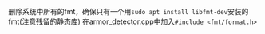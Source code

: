 删除系统中所有的fmt，确保只有一个用```sudo apt install libfmt-dev```安装的fmt(注意残留的静态库)
在armor_detector.cpp中加入```#include <fmt/format.h>```
